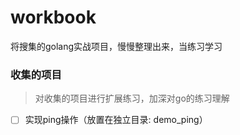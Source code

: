 # workbook
将搜集的golang实战项目，慢慢整理出来，当练习学习

### 收集的项目
> 对收集的项目进行扩展练习，加深对go的练习理解
- [ ] 实现ping操作（放置在独立目录: demo_ping）